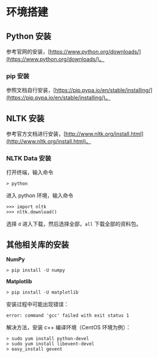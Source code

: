# 环境搭建

## Python 安装

参考官网的安装，[https://www.python.org/downloads/](https://www.python.org/downloads/)。

### pip 安装

参照文档自行安装，[https://pip.pypa.io/en/stable/installing/](https://pip.pypa.io/en/stable/installing/)。

## NLTK 安装

参考官方文档进行安装，[http://www.nltk.org/install.html](http://www.nltk.org/install.html)。

### NLTK Data 安装

打开终端，输入命令

```
> python
```

进入 python 环境，输入命令

```
>>> import nltk
>>> nltk.download()
```

选择 `d` 进入下载，然后选择全部，`all` 下载全部的资料包。

## 其他相关库的安装

**NumPy**

```
> pip install -U numpy
```

**Matplotlib**

```
> pip install -U matplotlib
```

安装过程中可能出现错误：

```
error: command 'gcc' failed with exit status 1
```

解决方法，安装 c++ 编译环境（CentOS 环境为例）：

```
> sudo yum install python-devel
> sudo yum install libevent-devel
> easy_install gevent
```

